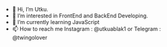 - 👋 Hi, I’m Utku.
- 👀 I’m interested in FrontEnd and BackEnd Developing.
- 🌱 I’m currently learning JavaScript
- 📫 How to reach me Instagram : @utkuablak1 or Telegram : @twingolover
